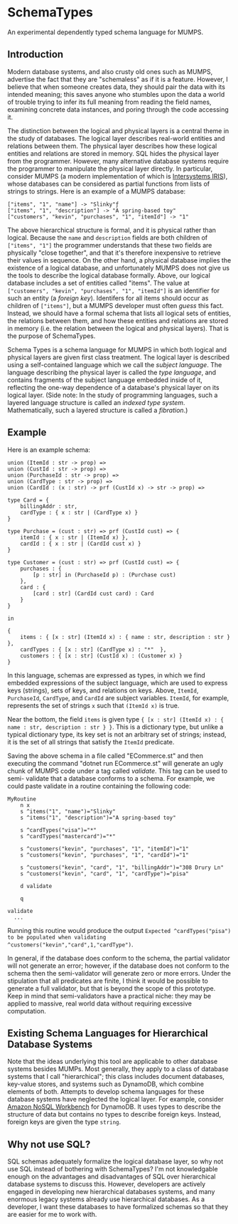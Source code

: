 # SchemaTypes

An experimental dependently typed schema language for MUMPS.

## Introduction

Modern database systems, and also crusty old ones such as MUMPS, advertise the fact that they are "schemaless" as if it is a feature. However, I believe that when someone creates data, they should pair the data with its intended meaning; this saves anyone who stumbles upon the data a world of trouble trying to infer its full meaning from reading the field names, examining concrete data instances, and poring through the code accessing it.

The distinction between the logical and physical layers is a central theme in the study of databases. The logical layer describes real-world entities and relations between them. The physical layer describes how these logical entities and relations are stored in memory. SQL hides the physical layer from the programmer. However, many alternative database systems require the programmer to manipulate the physical layer directly. In particular, consider MUMPS (a modern implementation of which is [Intersystems IRIS](https://www.intersystems.com/products/intersystems-iris/)), whose databases can be considered as partial functions from lists of strings to strings. Here is an example of a MUMPS database:

```
["items", "1", "name"] -> "Slinky"ƒ
["items", "1", "description"] -> "A spring-based toy"
["customers", "kevin", "purchases", "1", "itemId"] -> "1"
```

The above hierarchical structure is formal, and it is physical rather than logical. Because the `name` and `description` fields are both children of `["items", "1"]` the programmer understands that these two fields are physically "close together", and that it's therefore inexpensive to retrieve their values in sequence. On the other hand, a physical database implies the existence of a logical database, and unfortunately MUMPS does not give us the tools to describe the logical database formally. Above, our logical database includes a set of entities called "items". The value at `["customers", "kevin", "purchases", "1", "itemId"]` is an identifier for such an entity (a *foreign key*). Identifers for all items should occur as children of `["items"]`, but a MUMPS developer must often *guess* this fact. Instead, we should have a formal schema that lists all logical sets of entities, the relations between them, and how these entities and relations are stored in memory (i.e. the relation between the logical and physical layers). That is the purpose of SchemaTypes.

Schema Types is a schema language for MUMPS in which both logical and physical layers are given first class treatment. The logical layer is described using a self-contained language which we call the *subject language*. The language describing the physical layer is called the *type language*, and contains fragments of the subject language embedded inside of it, reflecting the one-way dependence of a database's physical layer on its logical layer. (Side note: In the study of programming languages, such a layered language structure is called an *indexed type system*. Mathematically, such a layered structure is called a *fibration*.)  

## Example

Here is an example schema:
```
union (ItemId : str -> prop) =>
union (CustId : str -> prop) =>
union (PurchaseId : str -> prop) =>
union (CardType : str -> prop) =>
union (CardId : (x : str) -> prf (CustId x) -> str -> prop) =>

type Card = {
    billingAddr : str,
    cardType : { x : str | (CardType x) }
}

type Purchase = (cust : str) => prf (CustId cust) => {
    itemId : { x : str | (ItemId x) },
    cardId : { x : str | (CardId cust x) }
}

type Customer = (cust : str) => prf (CustId cust) => {
    purchases : {
        [p : str] in (PurchaseId p) : (Purchase cust)
    },
    card : {
        [card : str] (CardId cust card) : Card
    }
}

in

{
    items : { [x : str] (ItemId x) : { name : str, description : str } },
    cardTypes : { [x : str] (CardType x) : "*"  },
    customers : { [x : str] (CustId x) : (Customer x) }
}
```

In this language, schemas are expressed as types, in which we find embedded expressions of the subject language, which are used to express keys (strings), sets of keys, and relations on keys. Above, ```ItemId```, ```PurchaseId```, ```CardType```, and ```CardId``` are subject variables. ```ItemId```, for example, represents the set of strings ```x``` such that ```(ItemId x)``` is true. 

Near the bottom, the field ```items``` is given type ```{ [x : str] (ItemId x) : { name : str, description : str } }```. This is a dictionary type, but unlike a typical dictionary type, its key set is not an arbitrary set of strings; instead, it is the set of all strings that satisfy the ```ItemId``` predicate.

Saving the above schema in a file called "ECommerce.st" and then executing the command "dotnet run ECommerce.st" will generate an ugly chunk of MUMPS code under a tag called *validate*. This tag can be used to semi- validate that a database conforms to a schema. For example, we could paste validate in a routine containing the following code:

```
MyRoutine
	n x
	s ^items("1", "name")="Slinky"
	s ^items("1", "description")="A spring-based toy"

	s ^cardTypes("visa")="*"
	s ^cardTypes("mastercard")="*"

	s ^customers("kevin", "purchases", "1", "itemId")="1"
	s ^customers("kevin", "purchases", "1", "cardId")="1"

	s ^customers("kevin", "card", "1", "billingAddr")="308 Drury Ln"
	s ^customers("kevin", "card", "1", "cardType")="pisa"

	d validate
	
	q

validate
  ...
```

Running this routine would produce the output ```Expected ^cardTypes("pisa") to be populated when validating ^customers("kevin","card",1,"cardType")```.

In general, if the database does conform to the schema, the partial validator will not generate an error; however, if the database does not conform to the schema then the semi-validator will generate zero or more errors. Under the stipulation that all predicates are finite, I think it would be possible to generate a full validator, but that is beyond the scope of this prototype. Keep in mind that semi-validators have a practical niche: they may be applied to massive, real world data without requiring excessive computation.

## Existing Schema Languages for Hierarchical Database Systems

Note that the ideas underlying this tool are applicable to other database systems besides MUMPs. Most generally, they apply to a class of database systems that I call "hierarchical"; this class includes document databases, key-value stores, and systems such as DynamoDB, which combine elements of both. Attempts to develop schema languages for these database systems have neglected the logical layer. For example, consider [Amazon NoSQL Workbench](https://docs.aws.amazon.com/amazondynamodb/latest/developerguide/workbench.html) for DynamoDB. It uses types to describe the structure of data but contains no types to describe foreign keys. Instead, foreign keys are given the type `string`.

## Why not use SQL?

SQL schemas adequately formalize the logical database layer, so why not use SQL instead of bothering with SchemaTypes? I'm not knowledgable enough on the advantages and disadvantages of SQL over hierarchical database systems to discuss this. However, developers are actively engaged in developing new hierarchical databases systems, and many enormous legacy systems already use hierarchical databases. As a developer, I want these databases to have formalized schemas so that they are easier for me to work with.  

